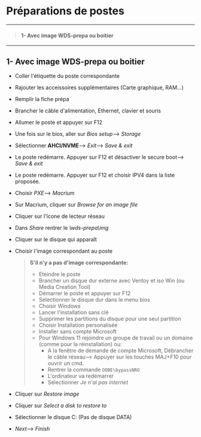 # **Préparations de postes**
_____
>#### 1- Avec image WDS-prepa ou boitier
____
## **1- Avec image WDS-prepa ou boitier**
- Coller l'étiquette du poste correspondante
- Rajouter les acceissoires supplémentaires (Carte graphique, RAM...)
- Remplir la fiche prépa
- Brancher le câble d'alimentation, Ethernet, clavier et souris
- Allumer le poste et appuyer sur F12
- Une fois sur le bios, aller sur _Bios setup_--> _Storage_
- Sélectionner **AHCI/NVME**--> _Exit_--> _Save & exit_
- Le poste redémarre. Appuyer sur F12 et désactiver le secure boot--> _Save & exit_
- Le poste redémarre. Appuyer sur F12 et choisir IPV4 dans la liste proposée.
- Choisir _PXE_--> _Macrium_
- Sur Macrium, cliquer sur _Browse for an image file_
- Cliquer sur l'îcone de lecteur réseau
- Dans _Share_ rentrer le _\\wds-prepa\img_
- Cliquer sur le disque qui apparaît
- Choisir l'image correspondant au poste

  >**S'il n'y a pas d'image correspondante:**
  > - Eteindre le poste
  > - Brancher un disque dur externe avec Ventoy et iso Win (ou Media Creation Tool)
  > - Démarrer le poste et appuyer sur F12
  > - Sélectionner le disque dur dans le menu bios
  > - Choisir Windows
  > - Lancer l'installation sans clé
  > - Supprimer les partitions du disque pour une seul partition
  > - Choisir Installation personalisée
  > - Installer sans compte Microsoft
  > - Pour Windows 11 rejoindre un groupe de travail ou un domaine (comme pour la réinstallation) ou:
  >   - A la fenêtre de demande de compte Microsoft, Débrancher le câble réseau--> Appuyer sur les touches MAJ+F10 pour ouvrir un cmd.
  >   - Rentrer la commande `OOBE\bypassNRO`
  >   - L'ordinateur va redémarrer
  >   - Sélectionner _Je n'ai pas internet_

- Cliquer sur _Restore image_
- Cliquer sur _Select a disk to restore to_
- Sélectionner le disque C: (Pas de disque DATA)
- _Next_--> _Finish_
